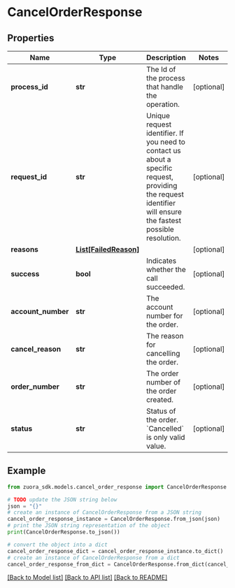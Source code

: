 # CancelOrderResponse


## Properties

Name | Type | Description | Notes
------------ | ------------- | ------------- | -------------
**process_id** | **str** | The Id of the process that handle the operation.  | [optional] 
**request_id** | **str** | Unique request identifier. If you need to contact us about a specific request, providing the request identifier will ensure the fastest possible resolution.  | [optional] 
**reasons** | [**List[FailedReason]**](FailedReason.md) |  | [optional] 
**success** | **bool** | Indicates whether the call succeeded.  | [optional] 
**account_number** | **str** | The account number for the order. | [optional] 
**cancel_reason** | **str** | The reason for cancelling the order. | [optional] 
**order_number** | **str** | The order number of the order created. | [optional] 
**status** | **str** | Status of the order. &#x60;Cancelled&#x60; is only valid value. | [optional] 

## Example

```python
from zuora_sdk.models.cancel_order_response import CancelOrderResponse

# TODO update the JSON string below
json = "{}"
# create an instance of CancelOrderResponse from a JSON string
cancel_order_response_instance = CancelOrderResponse.from_json(json)
# print the JSON string representation of the object
print(CancelOrderResponse.to_json())

# convert the object into a dict
cancel_order_response_dict = cancel_order_response_instance.to_dict()
# create an instance of CancelOrderResponse from a dict
cancel_order_response_from_dict = CancelOrderResponse.from_dict(cancel_order_response_dict)
```
[[Back to Model list]](../README.md#documentation-for-models) [[Back to API list]](../README.md#documentation-for-api-endpoints) [[Back to README]](../README.md)


